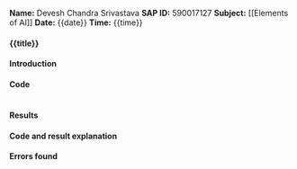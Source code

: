 **Name:** Devesh Chandra Srivastava
**SAP ID:** 590017127
**Subject:** [[Elements of AI]]
**Date:** {{date}}
**Time:** {{time}}
#### {{title}}
#### Introduction
#### Code
```
```

#### Results 
#### Code and result explanation
#### Errors found
